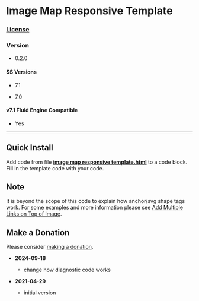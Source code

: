 # Image Map Responsive Template

### [License][1]

### Version

  * 0.2.0

#### SS Versions

  * 7.1
  
  * 7.0

#### v7.1 Fluid Engine Compatible

  * Yes

---

## Quick Install

Add code from file **[image map responsive template.html][2]** to a code block.
Fill in the template code with your code.

## Note

It is beyond the scope of this code to explain how anchor/svg shape tags work.
For some examples and more information please see [Add Multiple Links on Top of
Image][3].

## Make a Donation

Please consider [making a donation][4].

* **2024-09-18**

  * change how diagnostic code works

* **2021-04-29**

  * initial version

[1]: https://github.com/tomsWebConsulting/twcsl/blob/main/LICENSE.txt#L1
[2]: image%20map%20responsive%20template.html#L1
[3]: https://forum.squarespace.com/topic/161526-add-multiple-links-on-top-of-image
[4]: https://github.com/tomsWebConsulting/twcsl#make-a-donation
